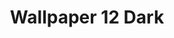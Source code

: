 ---
title: Wallpaper 12 Dark
description: Minimalistic mountains wallpaper
keyword: mountains, landscape, desktop, wallpaper, minimalistic, mountain
id: 12
variant: dark
resolution: 5120x2880
---
